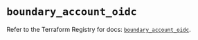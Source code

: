 # `boundary_account_oidc`

Refer to the Terraform Registry for docs: [`boundary_account_oidc`](https://registry.terraform.io/providers/hashicorp/boundary/1.2.0/docs/resources/account_oidc).
